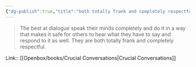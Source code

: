 ```yaml
---
{"dg-publish":true,"title":"both totally frank and completely respectful","tags":["quotes"],"date":"2023-06-27T09:51:44+04:00","modified_at":"2023-07-11T17:27:20+03:00","alias":"both totally frank and completely respectful","dg-path":"/quotes/202306270951.md","permalink":"/quotes/202306270951/","dgPassFrontmatter":true}
---
```



> The best at dialogue speak their minds completely and do it in a way that makes it safe for others to hear what they have to say and respond to it as well. They are both totally frank and completely respectful.

Link:: [[Openbox/books/Crucial Conversations\|Crucial Conversations]]
